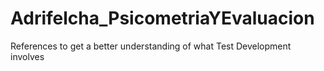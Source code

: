 # Adrifelcha_PsicometriaYEvaluacion
References to get a better understanding of what Test Development involves
